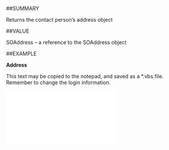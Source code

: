 
##SUMMARY

Returns the contact person’s address object


##VALUE

SOAddress – a reference to the SOAddress object


##EXAMPLE

**Address**

This text may be copied to the notepad, and saved as a *.vbs file. Remember to change the login information.

![](..\..\Examples\vbs\SOPerson.Address.vbs.txt)

